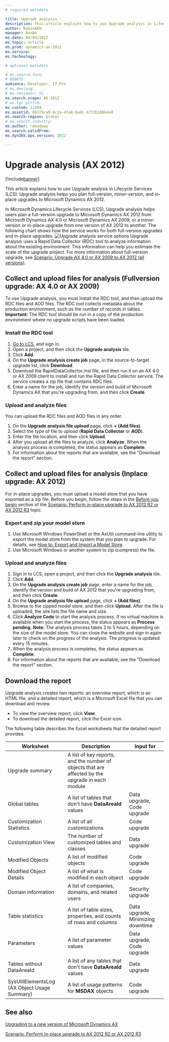 ```yaml
---
# required metadata

title: Upgrade analysis 
description: This article explains how to use Upgrade analysis in Lifecycle Services (LCS). Upgrade analysis helps you plan full-version, minor-version, and in-place upgrades to Microsoft Dynamics AX 2012.
author: RobinARH
manager: AnnBe
ms.date: 04/04/2017
ms.topic: article
ms.prod: dynamics-ax-2012 
ms.service: 
ms.technology: 

# optional metadata

# ms.search.form: 
# ROBOTS: 
audience: Developer, IT Pro
# ms.devlang: 
# ms.reviewer: 51
ms.search.scope: AX 2012
# ms.tgt_pltfrm: 
ms.custom: 11394
ms.assetid: 86375ca9-6c2a-47a8-badc-b713b186b4e8
ms.search.region: Global
# ms.search.industry: 
ms.author: robadawy
ms.search.validFrom: 
ms.dyn365.ops.version: 2012

---
```


# Upgrade analysis (AX 2012)

[!include[banner](../../includes/banner.md)]


This article explains how to use Upgrade analysis in Lifecycle Services (LCS). Upgrade analysis helps you plan full-version, minor-version, and in-place upgrades to Microsoft Dynamics AX 2012.

In Microsoft Dynamics Lifecycle Services (LCS), Upgrade analysis helps users plan a full-version upgrade to Microsoft Dynamics AX 2012 from Microsoft Dynamics AX 4.0 or Microsoft Dynamics AX 2009, or a minor-version or in-place upgrade from one version of AX 2012 to another. The following chart shows how the service works for both full-version upgrades and in-place upgrades. ![Upgrade analysis service options](./media/lcsupgradeanalysisservice.png) Upgrade analysis uses a Rapid Data Collector (RDC) tool to analyze information about the existing environment. This information can help you estimate the scale of the upgrade project. For more information about full-version upgrade, see [Scenario: Upgrade AX 4.0 or AX 2009 to AX 2012 (all versions)](http://technet.microsoft.com/library/ccf303bb-5d58-4e22-b802-986e61720488(AX.60).aspx).

## Collect and upload files for analysis (Fullversion upgrade: AX 4.0 or AX 2009)
To use Upgrade analysis, you must install the RDC tool, and then upload the RDC files and AOD files. The RDC tool collects metadata about the production environment, such as the number of records in tables. **Important:** The RDC tool should be run in a copy of the production environment where no upgrade scripts have been loaded.

### Install the RDC tool

1.  [Go to LCS](https://lcs.dynamics.com), and sign in.
2.  Open a project, and then click the **Upgrade analysis** tile.
3.  Click **Add**.
4.  On the **Upgrade analysis create job** page, in the source-to-target upgrade list, click **Download**.
5.  Download the RapidDataCollector.msi file, and then run it on an AX 4.0 or AX 2009 client to install and run the Rapid Data Collector service. The service creates a zip file that contains RDC files.
6.  Enter a name for the job, identify the version and build of Microsoft Dynamics AX that you're upgrading from, and then click **Create**.

### Upload and analyze files

You can upload the RDC files and AOD files in any order.

1.  On the **Upgrade analysis file upload** page, click **+ (Add files)**.
2.  Select the type of file to upload (**Rapid Data Collector** or **AOD**).
3.  Enter the file location, and then click **Upload**.
4.  After you upload all the files to analyze, click **Analyze**. When the analysis process is completed, the status appears as **Complete**.
5.  For information about the reports that are available, see the "Download the report" section.

## Collect and upload files for analysis (Inplace upgrade: AX 2012)
For in-place upgrades, you must upload a model store that you have exported as a zip file. Before you begin, follow the steps in the [Before you begin](http://technet.microsoft.com/library/eb8193f4-0318-427f-bcc9-2919f47afb8f(AX.60).aspx#Prerequisites) section of the [Scenario: Perform in-place upgrade to AX 2012 R2 or AX 2012 R3](http://technet.microsoft.com/library/eb8193f4-0318-427f-bcc9-2919f47afb8f(AX.60).aspx) topic.

### Export and zip your model store

1.  Use Microsoft Windows PowerShell or the AxUtil command-line utility to export the model store from the system that you plan to upgrade. For details, see [How to: Export and Import a Model Store](http://msdn.microsoft.com/library/754c52af-4025-4495-979c-f99d8c5b7d89(AX.60).aspx).
2.  Use Microsoft Windows or another system to zip (compress) the file.

### Upload and analyze files

1.  Sign in to LCS, open a project, and then click the **Upgrade analysis** tile.
2.  Click **Add**.
3.  On the **Upgrade analysis create job** page, enter a name for the job, identify the version and build of AX 2012 that you're upgrading from, and then click **Create**.
4.  On the **Upgrade analysis file upload** page, click **+ (Add files)**.
5.  Browse to the zipped model store, and then click **Upload**. After the file is uploaded, the site lists the file name and size.
6.  Click **Analyze Code** to start the analysis process. If no virtual machine is available when you start the process, the status appears as **Process pending**. **Note:** The analysis process takes 2 to 5 hours, depending on the size of the model store. You can close the website and sign in again later to check on the progress of the analysis. The progress is updated every 15 minutes.
7.  When the analysis process is completes, the status appears as **Complete**.
8.  For information about the reports that are available, see the "Download the report" section.

## Download the report
Upgrade analysis creates two reports: an overview report, which is an HTML file, and a detailed report, which is a Microsoft Excel file that you can download and review.

-   To view the overview report, click **View**.
-   To download the detailed report, click the Excel icon.

The following table describes the Excel worksheets that the detailed report provides.

| Worksheet                                    | Description                                                                                      | Input for                         |
|----------------------------------------------|--------------------------------------------------------------------------------------------------|-----------------------------------|
| Upgrade summary                              | A list of key reports, and the number of objects that are affected by the upgrade in each module |                                   |
| Global tables                                | A list of tables that don't have **DataAreaId** values                                           | Data upgrade, Code upgrade        |
| Customization Statistics                     | A list of all customizations                                                                     | Code upgrade                      |
| Customization View                           | The number of customized tables and classes                                                      | Data upgrade                      |
| Modified Objects                             | A list of modified objects                                                                       | Code upgrade                      |
| Modified Object Details                      | A list of what is modified in each object                                                        | Code upgrade                      |
| Domain information                           | A list of companies, domains, and related users                                                  | Security upgrade                  |
| Table statistics                             | A list of table sizes, properties, and counts of rows and columns                                | Data upgrade, Minimizing downtime |
| Parameters                                   | A list of parameter values                                                                       | Data upgrade, Code upgrade        |
| Tables without DataAreaId                    | A list of any tables that don't have **DataAreaId** values                                       | Data upgrade                      |
| SysUtilElementsLog (AX Object Usage Summary) | A list of usage patterns for **MSDAX** objects                                                   | Code upgrade                      |



See also
--------

[Upgrading to a new version of Microsoft Dynamics AX](https://msdn.microsoft.com/en-us/library/aa588216.aspx)

[Scenario: Perform in-place upgrade to AX 2012 R2 or AX 2012 R3](https://technet.microsoft.com/en-us/library/jj733502.aspx)



